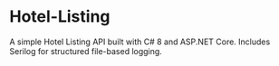 # Hotel-Listing
A simple Hotel Listing API built with C# 8 and ASP.NET Core. Includes Serilog for structured file-based logging.
